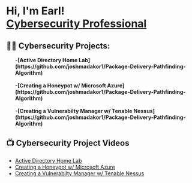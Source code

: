 <h1>Hi, I'm Earl! <br/><a href="https://github.com/joshmadakor1">Cybersecurity Professional</a> <a href="www.linkedin.com/in/earl-moore-iv/"></a></h1>

<h2>👨‍💻 Cybersecurity Projects:</h2>
<ol>
<b>-[Active Directory Home Lab](https://github.com/joshmadakor1/Package-Delivery-Pathfinding-Algorithm)</b>
  <br></br>
<b>-[Creating a Honeypot w/ Microsoft Azure](https://github.com/joshmadakor1/Package-Delivery-Pathfinding-Algorithm)</b>
    <br></br>
<b>-[Creating a Vulnerabilty Manager w/ Tenable Nessus](https://github.com/joshmadakor1/Package-Delivery-Pathfinding-Algorithm)</b>
</ol>
<h2>📺  Cybersecurity Project Videos</h2>

- [Active Directory Home Lab](https://youtu.be/s9Vu-0lQQLk)
- [Creating a Honeypot w/ Microsoft Azure](https://youtu.be/nYCqmv3kXgY)
- [Creating a Vulnerabilty Manager w/ Tenable Nessus](https://vimeo.com/830693294/799e61db7d?share=copy)


<!--
**joshmadakor1/joshmadakor1** is a ✨ _special_ ✨ repository because its `README.md` (this file) appears on your GitHub profile.

Here are some ideas to get you started:

- 🔭 I’m currently working on ...
- 🌱 I’m currently learning ...
- 👯 I’m looking to collaborate on ...
- 🤔 I’m looking for help with ...
- 💬 Ask me about ...
- 📫 How to reach me: ...
- 😄 Pronouns: ...
- ⚡ Fun fact: ...
-->
